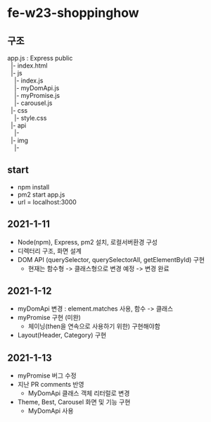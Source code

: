 # fe-w23-shoppinghow

## 구조
  app.js : Express
  public  
  &nbsp;&nbsp;|- index.html  
  &nbsp;&nbsp;|- js  
  &nbsp;&nbsp;&nbsp;&nbsp;|- index.js  
  &nbsp;&nbsp;&nbsp;&nbsp;|- myDomApi.js  
  &nbsp;&nbsp;&nbsp;&nbsp;|- myPromise.js  
  &nbsp;&nbsp;&nbsp;&nbsp;|- carousel.js  
  &nbsp;&nbsp;|- css  
  &nbsp;&nbsp;&nbsp;&nbsp;|- style.css  
  &nbsp;&nbsp;|- api  
  &nbsp;&nbsp;&nbsp;&nbsp;|-   
  &nbsp;&nbsp;|- img  
  &nbsp;&nbsp;&nbsp;&nbsp;|-   

## start
  - npm install
  - pm2 start app.js
  - url = localhost:3000

## 2021-1-11
  - Node(npm), Express, pm2 설치, 로컬서버환경 구성
  - 디렉터리 구조, 화면 설계
  - DOM API (querySelector, querySelectorAll, getElementById) 구현
     - 현재는 함수형 -> 클래스형으로 변경 예정 -> 변경 완료

## 2021-1-12
  - myDomApi 변경 : element.matches 사용, 함수 -> 클래스
  - myPromise 구현 (미완)
    - 체이닝(then을 연속으로 사용하기 위한) 구현해야함
  - Layout(Header, Category) 구현
  
## 2021-1-13
  - myPromise 버그 수정 
  - 지난 PR comments 반영
    - MyDomApi 클래스 객체 리터럴로 변경
  - Theme, Best, Carousel 화면 및 기능 구현
    - MyDomApi 사용
